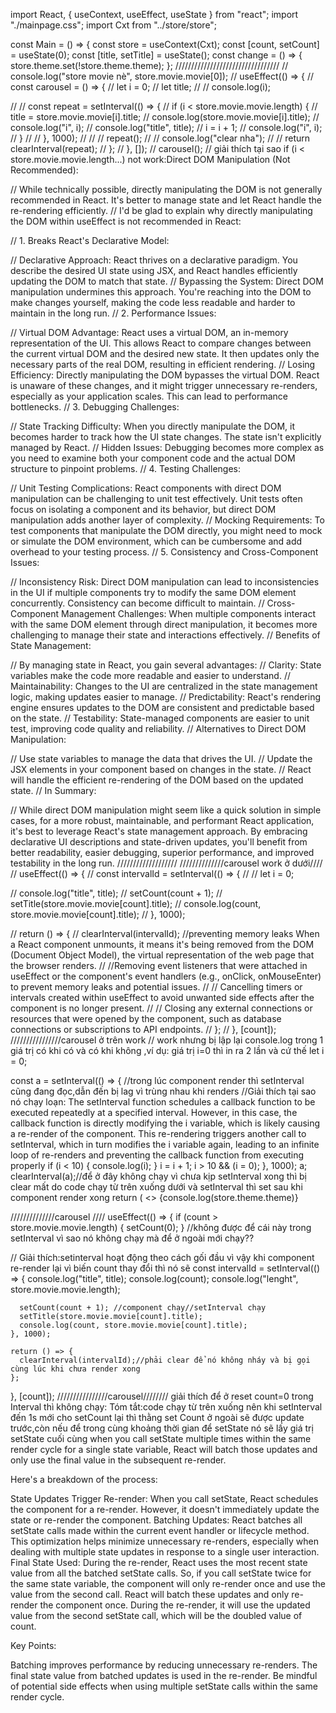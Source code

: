 import React, { useContext, useEffect, useState } from "react";
import "./mainpage.css";
import Cxt from "../store/store";

const Main = () => {
const store = useContext(Cxt);
const [count, setCount] = useState(0);
const [title, setTitle] = useState();
const change = () => {
store.theme.set(!store.theme.theme);
};
/////////////////////////////////
// console.log("store movie nè", store.movie.movie[0]);
// useEffect(() => {
// const carousel = () => {
// let i = 0;
// let title;
// // console.log(i);

// // const repeat = setInterval(() => {
// if (i < store.movie.movie.length) {
// title = store.movie.movie[i].title;
// console.log(store.movie.movie[i].title);
// console.log("i", i);
// console.log("title", title);
// i = i + 1;
// console.log("i", i);
// }
// // }, 1000);
// // // repeat();
// // console.log("clear nha");
// // return clearInterval(repeat);
// };
// }, []);
// carousel();
// giải thích tại sao if (i < store.movie.movie.length...) not work:Direct DOM Manipulation (Not Recommended):

// While technically possible, directly manipulating the DOM is not generally recommended in React. It's better to manage state and let React handle the re-rendering efficiently.
// I'd be glad to explain why directly manipulating the DOM within useEffect is not recommended in React:

// 1. Breaks React's Declarative Model:

// Declarative Approach: React thrives on a declarative paradigm. You describe the desired UI state using JSX, and React handles efficiently updating the DOM to match that state.
// Bypassing the System: Direct DOM manipulation undermines this approach. You're reaching into the DOM to make changes yourself, making the code less readable and harder to maintain in the long run.
// 2. Performance Issues:

// Virtual DOM Advantage: React uses a virtual DOM, an in-memory representation of the UI. This allows React to compare changes between the current virtual DOM and the desired new state. It then updates only the necessary parts of the real DOM, resulting in efficient rendering.
// Losing Efficiency: Directly manipulating the DOM bypasses the virtual DOM. React is unaware of these changes, and it might trigger unnecessary re-renders, especially as your application scales. This can lead to performance bottlenecks.
// 3. Debugging Challenges:

// State Tracking Difficulty: When you directly manipulate the DOM, it becomes harder to track how the UI state changes. The state isn't explicitly managed by React.
// Hidden Issues: Debugging becomes more complex as you need to examine both your component code and the actual DOM structure to pinpoint problems.
// 4. Testing Challenges:

// Unit Testing Complications: React components with direct DOM manipulation can be challenging to unit test effectively. Unit tests often focus on isolating a component and its behavior, but direct DOM manipulation adds another layer of complexity.
// Mocking Requirements: To test components that manipulate the DOM directly, you might need to mock or simulate the DOM environment, which can be cumbersome and add overhead to your testing process.
// 5. Consistency and Cross-Component Issues:

// Inconsistency Risk: Direct DOM manipulation can lead to inconsistencies in the UI if multiple components try to modify the same DOM element concurrently. Consistency can become difficult to maintain.
// Cross-Component Management Challenges: When multiple components interact with the same DOM element through direct manipulation, it becomes more challenging to manage their state and interactions effectively.
// Benefits of State Management:

// By managing state in React, you gain several advantages:
// Clarity: State variables make the code more readable and easier to understand.
// Maintainability: Changes to the UI are centralized in the state management logic, making updates easier to manage.
// Predictability: React's rendering engine ensures updates to the DOM are consistent and predictable based on the state.
// Testability: State-managed components are easier to unit test, improving code quality and reliability.
// Alternatives to Direct DOM Manipulation:

// Use state variables to manage the data that drives the UI.
// Update the JSX elements in your component based on changes in the state.
// React will handle the efficient re-rendering of the DOM based on the updated state.
// In Summary:

// While direct DOM manipulation might seem like a quick solution in simple cases, for a more robust, maintainable, and performant React application, it's best to leverage React's state management approach. By embracing declarative UI descriptions and state-driven updates, you'll benefit from better readability, easier debugging, superior performance, and improved testability in the long run.
///////////////////
//////////////carousel work ở dưới////
// useEffect(() => {
// const intervalId = setInterval(() => {
// // let i = 0;

// console.log("title", title);
// setCount(count + 1);
// setTitle(store.movie.movie[count].title);
// console.log(count, store.movie.movie[count].title);
// }, 1000);

// return () => {
// clearInterval(intervalId); //preventing memory leaks When a React component unmounts, it means it's being removed from the DOM (Document Object Model), the virtual representation of the web page that the browser renders.
// //Removing event listeners that were attached in useEffect or the component's event handlers (e.g., onClick, onMouseEnter) to prevent memory leaks and potential issues.
// // Cancelling timers or intervals created within useEffect to avoid unwanted side effects after the component is no longer present.
// // Closing any external connections or resources that were opened by the component, such as database connections or subscriptions to API endpoints.
// };
// }, [count]);
////////////////carousel ở trên work
// work nhưng bị lập lại console.log trong 1 giá trị có khi có và có khi không ,ví dụ: giá trị i=0 thì in ra 2 lần và cứ thế
let i = 0;

const a = setInterval(() => {
//trong lúc component render thì setInterval cũng đang đọc,dẫn đến bị lag vì trùng nhau khi renders
//Giải thích tại sao nó chạy loạn: The setInterval function schedules a callback function to be executed repeatedly at a specified interval. However, in this case, the callback function is directly modifying the i variable, which is likely causing a re-render of the component. This re-rendering triggers another call to setInterval, which in turn modifies the i variable again, leading to an infinite loop of re-renders and preventing the callback function from executing properly
if (i < 10) {
console.log(i);
}
i = i + 1;
i > 10 && (i = 0);
}, 1000);
a;
clearInterval(a);//để ở đây không chạy vì chưa kịp setInterval xong thì bị clear mất do code chạy từ trên xuống dưới và setInterval thì set sau khi component render xong
return (
<>
{console.log(store.theme.theme)}

<!-- <button onClick={() => change()}>set</button>
<div
className={"container"}
style={{ backgroundColor: store.theme.theme ? "red" : "black" }}
// theme.theme === "light" && "{ backgroundColor: "red" }" >
<div className="one">
<div>
{/_ //thẻ div bọc (p có animation type thì không được custom style trừ scroll) _/}
{/_ Hạn chế custom style cho các thẻ như div span p ... vì nó sẽ ảnh hưởng những component khác,cách giải quyết là tạo className _/}
<p className="para">yesfsfsfsfdfdsfsdfv</p>
</div>
</div>
<div className="two">
{/_ <p className="para">dcm</p> _/}
<div style={{ color: "white", fontSize: 100 }}>
{/_ Hello {store.movie.movie[18].title} _/}
{/_ {title} _/}
</div>
<p>You clicked {title} times</p>
{/_ {store.movie.movie[count].title} _/}
</div>
</div>
</>
);
};
export default Main; -->

//////////////carousel ////
useEffect(() => {
if (count > store.movie.movie.length) {
setCount(0);
} //không được để cái này trong setInterval vì sao nó không chạy mà để ở ngoài mới chạy??

// Giải thích:setinterval hoạt động theo cách gối đầu vì vậy khi component re-render lại vì biến count thay đổi thì nó sẽ
const intervalId = setInterval(() => {
console.log("title", title);
console.log(count);
console.log("lenght", store.movie.movie.length);

      setCount(count + 1); //component chạy//setInterval chạy
      setTitle(store.movie.movie[count].title);
      console.log(count, store.movie.movie[count].title);
    }, 1000);

    return () => {
      clearInterval(intervalId);//phải clear để nó không nháy và bị gọi cùng lúc khi chưa render xong
    };

}, [count]);
////////////////carousel////////
giải thích để ở reset count=0 trong Interval thì không chạy:
Tóm tắt:code chạy từ trên xuống nên khi setInterval đến 1s mới cho setCount lại thì thằng set Count ở ngoài sẽ được update trước,còn nếu để trong cùng khoảng thời gian để setState nó sẽ lấy giá trị setState cuối cùng
when you call setState multiple times within the same render cycle for a single state variable, React will batch those updates and only use the final value in the subsequent re-render.

Here's a breakdown of the process:

State Updates Trigger Re-render: When you call setState, React schedules the component for a re-render. However, it doesn't immediately update the state or re-render the component.
Batching Updates: React batches all setState calls made within the current event handler or lifecycle method. This optimization helps minimize unnecessary re-renders, especially when dealing with multiple state updates in response to a single user interaction.
Final State Used: During the re-render, React uses the most recent state value from all the batched setState calls. So, if you call setState twice for the same state variable, the component will only re-render once and use the value from the second call.
React will batch these updates and only re-render the component once. During the re-render, it will use the updated value from the second setState call, which will be the doubled value of count.

Key Points:

Batching improves performance by reducing unnecessary re-renders.
The final state value from batched updates is used in the re-render.
Be mindful of potential side effects when using multiple setState calls within the same render cycle.

